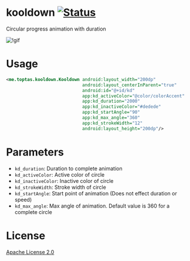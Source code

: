 # kooldown [![Status](https://travis-ci.org/faruktoptas/monitto.svg?branch=master)](https://travis-ci.org/faruktoptas/monitto)
Circular progress animation with duration

![!gif](https://user-images.githubusercontent.com/1595227/49186009-628d8d80-f374-11e8-8e71-2f4aff10080a.gif)

# Usage

```xml
<me.toptas.kooldown.Kooldown android:layout_width="200dp"
		                     android:layout_centerInParent="true"
		                     android:id="@+id/kd"
		                     app:kd_activeColor="@color/colorAccent"
		                     app:kd_duration="2000"
		                     app:kd_inactiveColor="#dedede"
		                     app:kd_startAngle="90"
		                     app:kd_max_angle="360"
		                     app:kd_strokeWidth="12"
		                     android:layout_height="200dp"/>
```

# Parameters
 * `kd_duration`: Duration to complete animation
 * `kd_activeColor`: Active color of circle
 * `kd_inactiveColor`: Inactive color of circle
 * `kd_strokeWidth`: Stroke width of circle
 * `kd_startAngle`: Start point of animation (Does not effect duration or speed)
 * `kd_max_angle`: Max angle of animation. Default value is 360 for a complete circle
 
# License
[Apache License 2.0](https://github.com/faruktoptas/kooldown/blob/master/LICENSE)
